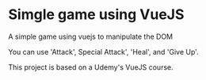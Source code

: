 # Simgle game using VueJS
 A simple game using vuejs to manipulate the DOM
 
 You can use 'Attack', Special Attack', 'Heal', and 'Give Up'.
 
 This project is based on a Udemy's VueJS course.
